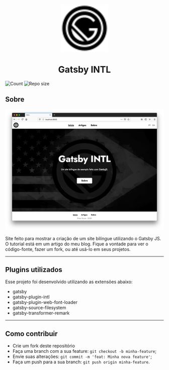 <p align="center">
    <img alt="Logo" title="Logo" src="static/svg/logo.svg" width="150px" style="display: block; margin: auto" />
</p>
<h1 align="center">
    <span style="display: block;">
    Gatsby INTL
    </span>
</h1>

![Count](https://img.shields.io/github/languages/count/elvessousa/gatsby-intl)
![Repo size](https://img.shields.io/github/repo-size/elvessousa/gatsby-intl)

## Sobre

![Tela](.github/screenshot.png)

Site feito para mostrar a criação de um site bilíngue utilizando o
Gatsby JS. O tutorial está em um artigo do meu blog. Fique a
vontade para ver o código-fonte, fazer um fork, ou até usá-lo em
seus projetos.

---

## Plugins utilizados

Esse projeto foi desenvolvido utilizando as extensões abaixo:

- gatsby
- gatsby-plugin-intl
- gatsby-plugin-web-font-loader
- gatsby-source-filesystem
- gatsby-transformer-remark

---

## Como contribuir

- Crie um fork deste repositório
- Faça uma branch com a sua feature: `git checkout -b minha-feature`;
- Envie suas alterações: `git commit -m 'feat: Minha nova feature'`;
- Faça um push para a sua branch: `git push origin minha-feature`.
